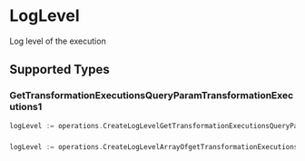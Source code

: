 # LogLevel

Log level of the execution


## Supported Types

### GetTransformationExecutionsQueryParamTransformationExecutions1

```go
logLevel := operations.CreateLogLevelGetTransformationExecutionsQueryParamTransformationExecutions1(operations.GetTransformationExecutionsQueryParamTransformationExecutions1{/* values here */})
```

### 

```go
logLevel := operations.CreateLogLevelArrayOfgetTransformationExecutionsQueryParamTransformationExecutionsLogLevel2([]operations.GetTransformationExecutionsQueryParamTransformationExecutionsLogLevel2{/* values here */})
```

